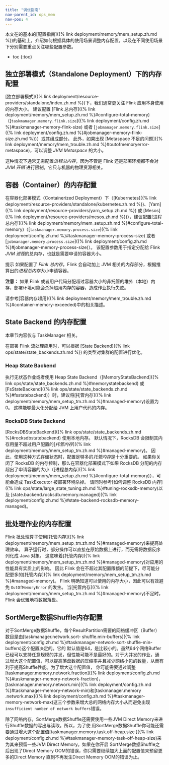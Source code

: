 ```yaml
---
title: "调优指南"
nav-parent_id: ops_mem
nav-pos: 4
---
```

<!--
Licensed to the Apache Software Foundation (ASF) under one
or more contributor license agreements.  See the NOTICE file
distributed with this work for additional information
regarding copyright ownership.  The ASF licenses this file
to you under the Apache License, Version 2.0 (the
"License"); you may not use this file except in compliance
with the License.  You may obtain a copy of the License at

  http://www.apache.org/licenses/LICENSE-2.0

Unless required by applicable law or agreed to in writing,
software distributed under the License is distributed on an
"AS IS" BASIS, WITHOUT WARRANTIES OR CONDITIONS OF ANY
KIND, either express or implied.  See the License for the
specific language governing permissions and limitations
under the License.
-->

本文在的基本的[配置指南]({% link deployment/memory/mem_setup.zh.md %})的基础上，介绍如何根据具体的使用场景调整内存配置，以及在不同使用场景下分别需要重点关注哪些配置参数。

* toc
{:toc}

<a name="configure-memory-for-standalone-deployment" />

## 独立部署模式（Standalone Deployment）下的内存配置

[独立部署模式]({% link deployment/resource-providers/standalone/index.zh.md %})下，我们通常更关注 Flink 应用本身使用的内存大小。
建议配置 [Flink 总内存]({% link deployment/memory/mem_setup.zh.md %}#configure-total-memory)（[`taskmanager.memory.flink.size`]({% link deployment/config.zh.md %}#taskmanager-memory-flink-size) 或者 [`jobmanager.memory.flink.size`]({% link deployment/config.zh.md %}#jobmanager-memory-flink-size.zh.md %})）或其组成部分。
此外，如果出现 [Metaspace 不足的问题]({% link deployment/memory/mem_trouble.zh.md %}#outofmemoryerror-metaspace)，可以调整 *JVM Metaspace* 的大小。

这种情况下通常无需配置*进程总内存*，因为不管是 Flink 还是部署环境都不会对 *JVM 开销* 进行限制，它只与机器的物理资源相关。

<a name="configure-memory-for-containers" />

## 容器（Container）的内存配置

在容器化部署模式（Containerized Deployment）下（[Kubernetes]({% link deployment/resource-providers/standalone/kubernetes.zh.md %})、[Yarn]({% link deployment/resource-providers/yarn_setup.zh.md %}) 或 [Mesos]({% link deployment/resource-providers/mesos.zh.md %})），建议配置[进程总内存]({% link deployment/memory/mem_setup.zh.md %}#configure-total-memory)（[`taskmanager.memory.process.size`]({% link deployment/config.zh.md %}#taskmanager-memory-process-size) 或者 [`jobmanager.memory.process.size`]({% link deployment/config.zh.md %}#jobmanager-memory-process-size)）。
该配置参数用于指定分配给 Flink *JVM 进程*的总内存，也就是需要申请的容器大小。

<span class="label label-info">提示</span>
如果配置了 *Flink 总内存*，Flink 会自动加上 JVM 相关的内存部分，根据推算出的*进程总内存*大小申请容器。

<div class="alert alert-warning">
  <strong>注意：</strong> 如果 Flink 或者用户代码分配超过容器大小的非托管的堆外（本地）内存，部署环境可能会杀掉超用内存的容器，造成作业执行失败。
</div>

请参考[容器内存超用]({% link deployment/memory/mem_trouble.zh.md %}#container-memory-exceeded)中的相关描述。

<a name="configure-memory-for-state-backends" />

## State Backend 的内存配置

本章节内容仅与 TaskManager 相关。

在部署 Flink 流处理应用时，可以根据 [State Backend]({% link ops/state/state_backends.zh.md %}) 的类型对集群的配置进行优化。

### Heap State Backend

执行无状态作业或者使用 Heap State Backend（[MemoryStateBackend]({% link ops/state/state_backends.zh.md %}#memorystatebackend)
或 [FsStateBackend]({% link ops/state/state_backends.zh.md %}#fsstatebackend)）时，建议将[托管内存]({% link deployment/memory/mem_setup_tm.zh.md %}#managed-memory)设置为 0。
这样能够最大化分配给 JVM 上用户代码的内存。

### RocksDB State Backend

[RocksDBStateBackend]({% link ops/state/state_backends.zh.md %}#rocksdbstatebackend) 使用本地内存。
默认情况下，RocksDB 会限制其内存用量不超过用户配置的[*托管内存*]({% link deployment/memory/mem_setup_tm.zh.md %}#managed-memory)。
因此，使用这种方式存储状态时，配置足够多的*托管内存*是十分重要的。
如果你关闭了 RocksDB 的内存控制，那么在容器化部署模式下如果 RocksDB 分配的内存超出了申请容器的大小（[进程总内存]({% link deployment/memory/mem_setup.zh.md %}#configure-total-memory)），可能会造成 TaskExecutor 被部署环境杀掉。
请同时参考[如何调整 RocksDB 内存]({% link ops/state/large_state_tuning.zh.md %}#tuning-rocksdb-memory)以及 [state.backend.rocksdb.memory.managed]({% link deployment/config.zh.md %}#state-backend-rocksdb-memory-managed)。

<a name="configure-memory-for-batch-jobs" />

## 批处理作业的内存配置

Flink 批处理算子使用[托管内存]({% link deployment/memory/mem_setup_tm.zh.md %}#managed-memory)来提高处理效率。
算子运行时，部分操作可以直接在原始数据上进行，而无需将数据反序列化成 Java 对象。
这意味着[托管内存]({% link deployment/memory/mem_setup_tm.zh.md %}#managed-memory)对应用的性能具有实质上的影响。
因此 Flink 会在不超过其配置限额的前提下，尽可能分配更多的[托管内存]({% link deployment/memory/mem_setup_tm.zh.md %}#managed-memory)。
Flink 明确知道可以使用的内存大小，因此可以有效避免 `OutOfMemoryError` 的发生。
当[托管内存]({% link deployment/memory/mem_setup_tm.zh.md %}#managed-memory)不足时，Flink 会优雅地将数据落盘。

## SortMerge数据Shuffle内存配置

对于SortMerge数据Shuffle，每个ResultPartition需要的网络缓冲区（Buffer）数目是由[taskmanager.network.sort-
shuffle.min-buffers]({% link deployment/config.zh.md %}#taskmanager-network-sort-shuffle-min-buffers)这个配置决定的。它的
默认值是64，是比较小的。虽然64个网络Buffer已经可以支持任意规模的并发，但性能可能不是最好的。对于大并发的作业，通
过增大这个配置值，可以提高落盘数据的压缩率并且减少网络小包的数量，从而有利于提高Shuffle性能。为了增大这个配置值，
你可能需要通过调整[taskmanager.memory.network.fraction]({% link deployment/config.zh.md %}#taskmanager-memory-network-fraction)，
[taskmanager.memory.network.min]({% link deployment/config.zh.md %}#taskmanager-memory-network-min)和[taskmanager.memory
.network.max]({% link deployment/config.zh.md %}#taskmanager-memory-network-max)这三个参数来增大总的网络内存大小从而避免出现
`insufficient number of network buffers`错误。

除了网络内存，SortMerge数据Shuffle还需要使用一些JVM Direct Memory来进行Shuffle数据的写出与读取。所以，为了使
用SortMerge数据Shuffle你可能还需要通过增大这个配置值[taskmanager.memory.task.off-heap.size
]({% link deployment/config.zh.md %}#taskmanager-memory-task-off-heap-size)来为其来预留一些JVM Direct Memory。如果在你开启
SortMerge数据Shuffle之后出现了Direct Memory OOM的错误，你只需要继续加大上面的配置值来预留更多的Direct Memory
直到不再发生Direct Memory OOM的错误为止。

